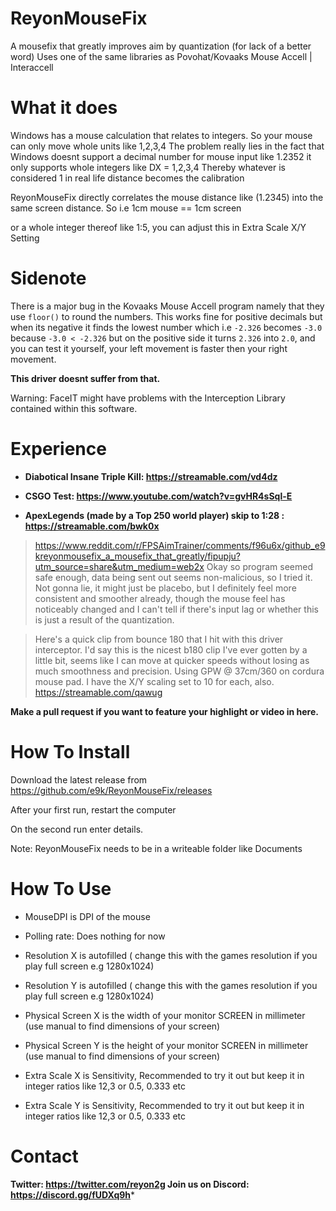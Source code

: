# ReyonMouseFix
A mousefix that greatly improves aim by quantization (for lack of a better word)
Uses one of the same libraries as Povohat/Kovaaks Mouse Accell | Interaccell 

# What it does

Windows has a mouse calculation that relates to integers. So your mouse can only move whole units like 1,2,3,4
The problem really lies in the fact that Windows doesnt support a decimal number for mouse input like 1.2352 it only supports whole integers like DX = 1,2,3,4 Thereby whatever is considered 1 in real life distance becomes the calibration

ReyonMouseFix directly correlates the mouse distance like (1.2345) into the same screen distance. So i.e 1cm mouse == 1cm screen

or a whole integer thereof like 1:5, you can adjust this in Extra Scale X/Y Setting

# Sidenote 

There is a major bug in the Kovaaks Mouse Accell program namely that they use `floor()` to round the numbers. This works fine for positive decimals but when its negative it finds the lowest number which i.e `-2.326` becomes `-3.0` because `-3.0 < -2.326` but on the positive side it turns `2.326` into `2.0`, and you can test it yourself, your left movement is faster then your right movement.

**This driver doesnt suffer from that.** 

Warning: FaceIT might have problems with the Interception Library contained within this software.

# Experience
- **Diabotical Insane Triple Kill: https://streamable.com/vd4dz**

- **CSGO Test: https://www.youtube.com/watch?v=gvHR4sSql-E**

- **ApexLegends (made by a Top 250 world player) skip to 1:28 : https://streamable.com/bwk0x**





> https://www.reddit.com/r/FPSAimTrainer/comments/f96u6x/github_e9kreyonmousefix_a_mousefix_that_greatly/fipupju?utm_source=share&utm_medium=web2x
>Okay so program seemed safe enough, data being sent out seems non-malicious, so I tried it. Not gonna lie, it might just be placebo, but I definitely feel more consistent and smoother already, though the mouse feel has noticeably changed and I can't tell if there's input lag or whether this is just a result of the quantization.

>Here's a quick clip from bounce 180 that I hit with this driver interceptor. I'd say this is the nicest b180 clip I've ever gotten by a little bit, seems like I can move at quicker speeds without losing as much smoothness and precision. Using GPW @ 37cm/360 on cordura mouse pad. I have the X/Y scaling set to 10 for each, also. 
https://streamable.com/qawug

**Make a pull request if you want to feature your highlight or video in here.**

# How To Install
Download the latest release from https://github.com/e9k/ReyonMouseFix/releases

After your first run, restart the computer

On the second run enter details.


Note: ReyonMouseFix needs to be in a writeable folder like Documents 



# How To Use


- MouseDPI is DPI of the mouse

- Polling rate: Does nothing for now

- Resolution X is autofilled ( change this with the games resolution if you play full screen e.g 1280x1024)

- Resolution Y is autofilled ( change this with the games resolution if you play full screen e.g 1280x1024)

- Physical Screen X is the width of your monitor SCREEN in millimeter (use manual to find dimensions of your screen)

- Physical Screen Y is the height of your monitor SCREEN in millimeter (use manual to find dimensions of your screen)

- Extra Scale X is Sensitivity, Recommended to try it out but keep it in integer ratios like 12,3 or 0.5, 0.333 etc

- Extra Scale Y is Sensitivity, Recommended to try it out but keep it in integer ratios like 12,3 or 0.5, 0.333 etc

# Contact
**Twitter: https://twitter.com/reyon2g
Join us on Discord: https://discord.gg/fUDXq9h***
